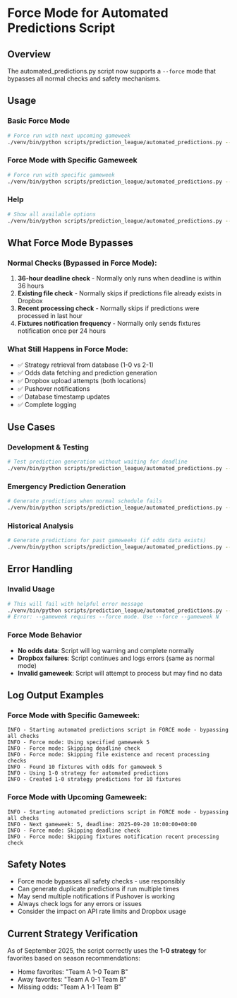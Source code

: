 # Force Mode for Automated Predictions Script

## Overview
The automated_predictions.py script now supports a `--force` mode that bypasses all normal checks and safety mechanisms.

## Usage

### Basic Force Mode
```bash
# Force run with next upcoming gameweek
./venv/bin/python scripts/prediction_league/automated_predictions.py --force
```

### Force Mode with Specific Gameweek
```bash
# Force run with specific gameweek
./venv/bin/python scripts/prediction_league/automated_predictions.py --force --gameweek 5
```

### Help
```bash
# Show all available options
./venv/bin/python scripts/prediction_league/automated_predictions.py --help
```

## What Force Mode Bypasses

### Normal Checks (Bypassed in Force Mode):
1. **36-hour deadline check** - Normally only runs when deadline is within 36 hours
2. **Existing file check** - Normally skips if predictions file already exists in Dropbox
3. **Recent processing check** - Normally skips if predictions were processed in last hour
4. **Fixtures notification frequency** - Normally only sends fixtures notification once per 24 hours

### What Still Happens in Force Mode:
- ✅ Strategy retrieval from database (1-0 vs 2-1)
- ✅ Odds data fetching and prediction generation
- ✅ Dropbox upload attempts (both locations)
- ✅ Pushover notifications
- ✅ Database timestamp updates
- ✅ Complete logging

## Use Cases

### Development & Testing
```bash
# Test prediction generation without waiting for deadline
./venv/bin/python scripts/prediction_league/automated_predictions.py --force --gameweek 5
```

### Emergency Prediction Generation
```bash
# Generate predictions when normal schedule fails
./venv/bin/python scripts/prediction_league/automated_predictions.py --force
```

### Historical Analysis
```bash
# Generate predictions for past gameweeks (if odds data exists)
./venv/bin/python scripts/prediction_league/automated_predictions.py --force --gameweek 3
```

## Error Handling

### Invalid Usage
```bash
# This will fail with helpful error message
./venv/bin/python scripts/prediction_league/automated_predictions.py --gameweek 5
# Error: --gameweek requires --force mode. Use --force --gameweek N
```

### Force Mode Behavior
- **No odds data**: Script will log warning and complete normally
- **Dropbox failures**: Script continues and logs errors (same as normal mode)
- **Invalid gameweek**: Script will attempt to process but may find no data

## Log Output Examples

### Force Mode with Specific Gameweek:
```
INFO - Starting automated predictions script in FORCE mode - bypassing all checks
INFO - Force mode: Using specified gameweek 5
INFO - Force mode: Skipping deadline check
INFO - Force mode: Skipping file existence and recent processing checks
INFO - Found 10 fixtures with odds for gameweek 5
INFO - Using 1-0 strategy for automated predictions
INFO - Created 1-0 strategy predictions for 10 fixtures
```

### Force Mode with Upcoming Gameweek:
```
INFO - Starting automated predictions script in FORCE mode - bypassing all checks
INFO - Next gameweek: 5, deadline: 2025-09-20 10:00:00+00:00
INFO - Force mode: Skipping deadline check
INFO - Force mode: Skipping fixtures notification recent processing check
```

## Safety Notes

- Force mode bypasses all safety checks - use responsibly
- Can generate duplicate predictions if run multiple times
- May send multiple notifications if Pushover is working
- Always check logs for any errors or issues
- Consider the impact on API rate limits and Dropbox usage

## Current Strategy Verification

As of September 2025, the script correctly uses the **1-0 strategy** for favorites based on season recommendations:
- Home favorites: "Team A 1-0 Team B"
- Away favorites: "Team A 0-1 Team B"
- Missing odds: "Team A 1-1 Team B"